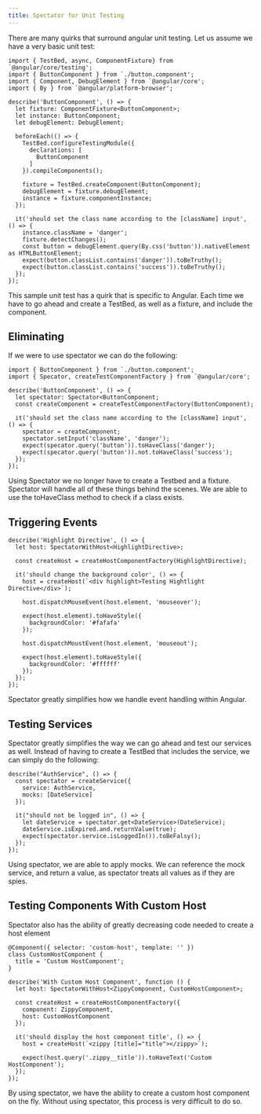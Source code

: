 ```yaml
---
title: Spectator for Unit Testing
---
```


There are many quirks that surround angular unit testing. Let us assume
we have a very basic unit test:

    import { TestBed, async, ComponentFixture} from `@angular/core/testing';
    import { ButtonComponent } from `./button.component';
    import { Component, DebugElement } from `@angular/core';
    import { By } from `@angular/platform-browser';

    describe('ButtonComponent', () => {
      let fixture: ComponentFixture<ButtonComponent>;
      let instance: ButtonComponent;
      let debugElement: DebugElement;

      beforeEach(() => {
        TestBed.configureTestingModule({
          declarations: [
            ButtonComponent
          ]
        }).compileComponents();

        fixture = TestBed.createComponent(ButtonComponent);
        debugElement = fixture.debugElement;
        instance = fixture.componentInstance;
      });

      it('should set the class name according to the [className] input', () => {
        instance.className = 'danger';
        fixture.detectChanges();
        const button = debugElement.query(By.css('button')).nativeElement as HTMLButtonElement;
        expect(button.classList.contains('danger')).toBeTruthy();
        expect(button.classList.contains('success')).toBeTruthy();
      });
    });

This sample unit test has a quirk that is specific to Angular. Each time
we have to go ahead and create a TestBed, as well as a fixture, and
include the component.

Eliminating 
------------

If we were to use spectator we can do the following:

    import { ButtonComponent } from `./button.component';
    import { Specator, createTestComponentFactory } from `@angular/core';

    describe('ButtonComponent', () => {
      let spectator: Spectator<ButtonComponent;
      const createComponent = createTestComponentFactory(ButtonComponent);

      it('should set the class name according to the [className] input', () => {
        spectator = createComponent;
        spectator.setInput('className', 'danger');
        expect(specator.query('button')).toHaveClass('danger');
        expect(specator.query('button')).not.toHaveClass('success');
      });
    });

Using Spectator we no longer have to create a Testbed and a fixture.
Spectator will handle all of these things behind the scenes. We are able
to use the toHaveClass method to check if a class exists.

 Triggering Events 
------------------

    describe('Highlight Directive', () => {
      let host: SpectatorWithHost<HighlightDirective>;

      const createHost = createHostComponentFactory(HighlightDirective);

      it('should change the background color', () => {
        host = createHost(`<div highlight>Testing Hightlight Directive</div>`);

        host.dispatchMouseEvent(host.element, 'mouseover');

        expect(host.element).toHaveStyle({
          backgroundColor: '#fafafa'
        });

        host.dispatchMoustEvent(host.element, 'mouseout');

        expect(host.element).toHaveStyle({
          backgroundColor: '#ffffff'
        });
      });
    });

Spectator greatly simplifies how we handle event handling within
Angular.

 Testing Services 
-----------------

Spectator greatly simplifies the way we can go ahead and test our
services as well. Instead of having to create a TestBed that includes
the service, we can simply do the following:

    describe("AuthService", () => {
      const spectator = createService({
        service: AuthService,
        mocks: [DateService]
      });

      it("should not be logged in", () => {
        let dateService = spectator.get<DateService>(DateService);
        dateService.isExpired.and.returnValue(true);
        expect(spectator.service.isLoggedIn()).toBeFalsy();
      });
    });

Using spectator, we are able to apply mocks. We can reference the mock
service, and return a value, as spectator treats all values as if they
are spies.

 Testing Components With Custom Host 
------------------------------------

Spectator also has the ability of greatly decreasing code needed to
create a host element

    @Component({ selector: 'custom-host', template: '' })
    class CustomHostComponent {
      title = 'Custom HostComponent';
    }

    describe('With Custom Host Component', function () {
      let host: SpectatorWithHost<ZippyComponent, CustomHostComponent>;

      const createHost = createHostComponentFactory({
        component: ZippyComponent,
        host: CustomHostComponent
      });

      it('should display the host component title', () => {
        host = createHost(`<zippy [title]="title"></zippy>`);

        expect(host.query('.zippy__title')).toHaveText('Custom HostComponent');
      });
    });

By using spectator, we have the ability to create a custom host
component on the fly. Without using spectator, this process is very
difficult to do so.
